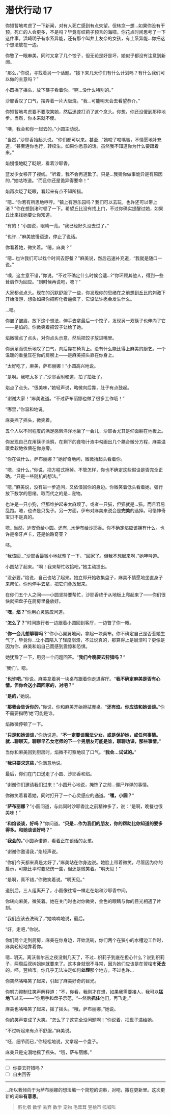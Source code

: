 # 潜伏行动 17

你短暂地考虑了一下新闻，对有人死亡感到有点失望。但转念一想...如果你没有干预，死亡的人会更多，不是吗？毕竟有织莉子预言的海啸。你花点时间思考了一下这件事。浜崎明子有水系异能，还有那个叫井上友奈的女孩，有土系异能...你把这个想法放在一边。

你瞥了一眼麻美，同时又拿了几个饺子，但无论是好是坏，她似乎都没有注意到新闻。

“那么，”你说，寻找着另一个话题。“接下来几天你们有什么计划吗？有什么我们可以做的主意吗？”

小圆摇了摇头，放下筷子看着你。“啊...没什么特别的。”

沙耶香叹了口气，摆弄着一片大阪烧。“我...可能明天会去看望恭介。”

你短暂地考虑要不要取笑她，然后迅速打消了这个念头。你想，你还没傻到那种地步。当然，你本来就不傻。

“噢，我会和你一起去的，”小圆主动说。

“当然，”沙耶香抬起头说。“你们都可以来。甚至...”她咬了咬嘴唇，不情愿地补充道，“甚至连你也行，转校生。如果你愿意的话。虽然我不知道你为什么要跟着来。”

焰慢慢地眨了眨眼，看着沙耶香。

蓝发少女移开了视线。“听着，我不会再道歉了。只是...我猜你做事诡异是有原因的，”她咕哝道。“而且你还是诡异得要命！”

焰再次眨了眨眼，看起来有点不知所措。

“嗯...”你若有所思地哼哼。“镇上有游乐园吗？我们可以去玩，也许还可以带上渚？”你在想到渚时顿了一下。希望丘比没有找上门，不过你确实提醒过她，如果丘比来找她要让你知道。

“有的！”小圆说，眼睛一亮。“我已经好久没去过了。”

“也许...”麻美放慢语速，停止了说话。

你看着她，微笑着。“嗯，麻美？”

“嗯...也许我们可以找个时间去野餐？”麻美说，然后迅速补充道，“我就是随口一说。”

“噢，这主意不错，”你说。“不过不确定什么时候合适...?”你环顾其他人，得到一些耸肩作为回应。“到时候再说吧，嗯？”

大家都点点头。现在的沉默舒服了一些，你发现你的思绪在之前想到丘比的刺激下开始漫游，想象如果你把孵化者逼疯了，它设法许愿会发生什么。

...嗯。

你皱了皱眉，放下这个想法，伸手去拿最后一个饺子，发现另一双筷子也伸向了它——是焰的。你微笑着把饺子让给了她。

焰微微点了点头，对你点头示意，然后把饺子放进嘴里。

你满足而快乐地叹了口气，向后靠在椅背上。没有什么能比得上麻美的厨艺。一个温暖的重量压在你的肩膀上——是麻美把头靠在你身上。

“太好吃了，麻美，萨布丽娜！”小圆高兴地说。

“是啊。我吃太多了，”沙耶香附和道，拍了拍肚子。

焰点了点头。“很美味，”她轻声说，略微向后靠，肚子有点鼓起。

“谢谢大家！”麻美说道。“不过萨布丽娜也做了很多工作哦！”

“哪里，”你温和地说。

麻美摇了摇头，微笑着。

五个人以不同程度的满足感懒洋洋地坐了一会儿，沙耶香尤其是仰面躺在地板上。

你发现自己在用筷子涂鸦，在剩下的食物汁液中勾画出几个耦合微分方程，麻美温暖柔软地依偎在你身旁。

“你在做什么，萨布丽娜？”她好奇地问，微微抬起头看着你。

“嗯，没什么，”你说，把方程式擦掉。不管怎样，你也不确定这些假设是否完全正确。“只是一些随机的想法。”

“嗯，”麻美说，没有进一步追问，又依偎回你的身边。你微笑着低头看着她，强行放下数学的思绪。取而代之的是...宠物。

也许是一只小狗，但那维护起来太麻烦了。或者一只猫，但猫就是...猫，而且容易乱跑。嗯，也许是只兔子。另一方面，伊布对麻美来说会是**完美**的选择。可惜神奇宝贝不是真的。

嗯...当然，迪安奇给小圆。还有...水伊布给沙耶香。你不确定焰应该拥有什么。也许是帝牙卢卡，还是帕路奇亚？

呸。

“我该回...”沙耶香最微小地犹豫了一下，“回家了。但我不想起来啊，”她呻吟道。

小圆站了起来。“啊！我来帮忙收拾吧，”她主动提出。

“没必要，”焰说，自己也站了起来。她立即开始收集盘子，麻美不情愿地坐直身子来帮忙。你也伸手去拿，把它们叠放起来。

在你们五个人之间——小圆坚持要帮忙，沙耶香终于从地板上爬起来了——你们很快就把盘子在厨房里叠放好。

“**嘿，焰？**”你用心灵感应问道。

“**怎么了？**”时间旅行者一边跟着小圆回到客厅，一边瞥了你一眼。

“**你一会儿想聊聊吗？**”你小心翼翼地问，拿起一块桌布。你不确定自己是否惹她生气了，毕竟你...让小圆陷入了轻度崩溃，不过说真的，那算得上是崩溃吗？更像是因为你、麻美和焰自己而感到震惊和恐惧。

她犹豫了一下，用另一个问题回答。“**我们今晚要去狩猎吗？**”

'我们'。嗯。

“**也许吧，**”你说。麻美拿着另一块桌布跟着你走进客厅。“**我不确定麻美是否有心情。但你会送小圆回家的，对吧？**”

“**是的，**”她说。

“**那我会告诉你的，**”你说，你和麻美开始擦拭餐桌。“**还有焰。你应该和她谈谈。**”你不需要指明'她'可能是谁。

焰微微停顿了一下。

“**只是和她谈谈，**”你劝说道。“**不一定要谈魔法少女，或是保护她，或任何事情。就...聊聊天。聊聊早乙女老师的下一个男朋友可能是谁，聊聊功课，那些事情。**”

当你和麻美回到厨房时，焰微不可察地叹了口气。“**我会...试试的。**”

“**我只要求这些，**”你满意地说。

最后，你们在门口送走了小圆、沙耶香和焰。

“谢谢你们邀请我们过来！”小圆开心地说，掩饰了之前...僵尸炸弹的事情。

你微笑着看着她，同时打开了一个心灵感应的通道。“**嘿，小圆？**”

“**萨布丽娜？**”小圆问道，与此同时沙耶香比之前精神多了，说：“是啊，晚餐也很美味！”

“**和焰谈谈，好吗？**”你问道。“**只是...作为我们的朋友，你的帮助比你知道的要多得多。和她谈谈好吗？**”

“**我会的，**”小圆承诺道，看着正在谈话的女孩。

“谢谢你邀请我，”焰轻声说。

“你们今天都来真是太好了，”麻美站在你身边说。她脸上带着微笑，尽管因为你的启示，可能比平时要悲伤一些，但还是微笑着。“明天见！”

“是啊，真不错，”你微笑着说。“明天见。”

道别后，三人组离开了，小圆像往常一样走在焰和沙耶香中间。

你转向麻美，微笑着。她在关门时也对你微笑，金色的眼睛与你的目光相遇了片刻。

“我们应该去洗碗了，”她喃喃地说，最后。

“好，走吧，”你说。

你们两个走到厨房，麻美在你身边，开始洗碗，你们两个在狭小的水槽边工作时，麻美轻轻地靠着你。

嗯...明天。离沃普尔吉之夜没剩几天了，不过...织莉子到底在担心什么？说到织莉子，两周后双树姐妹就要来了。这本身就很不寻常，因为她们应该是在翌桧市**死去**的。呸，翌桧市。你几乎无法决定如何**处理**那个地方，不过也许...

你突然咯咯笑了起来，引起了麻美好奇的目光。

你努力抑制住笑声解释道：“不，你看，我刚才在想，如果我需要接人，我可以**猛地**飞过去-——”你用手和盘子示范，“--然后**抓住**他们，再飞走。”

麻美也咯咯笑了起来，摇了摇头。“哦，萨布丽娜，”她说。 

你的笑声变成了大笑。“怎么了？这完全没问题啊！”你说着，把盘子递给她。

“不过听起来有点不舒服，”麻美说。

“呸，细节而已，”你轻松地说，又拿起一个盘子。

麻美只是宠溺地摇了摇头。“哦，萨布丽娜。”

---

- [ ] 你要去狩猎吗？ 
- [ ] 自由回答

---

...所以我倾向于为萨布丽娜的想法编一个简短的词串，对吧，撒在更新里。这次更新的词串**有意思**。

> 孵化者 数学 丢弃 数学 宠物 毛茸茸 翌桧市 呱呱叫
